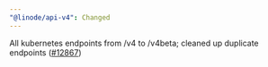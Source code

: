```yaml
---
"@linode/api-v4": Changed
---
```


All kubernetes endpoints from /v4 to /v4beta; cleaned up duplicate endpoints ([#12867](https://github.com/linode/manager/pull/12867))
